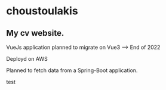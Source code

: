 # choustoulakis

## My cv website. 
VueJs application planned to migrate on Vue3 --> End of 2022

Deployd on AWS

Planned to fetch data from a Spring-Boot application.

test
